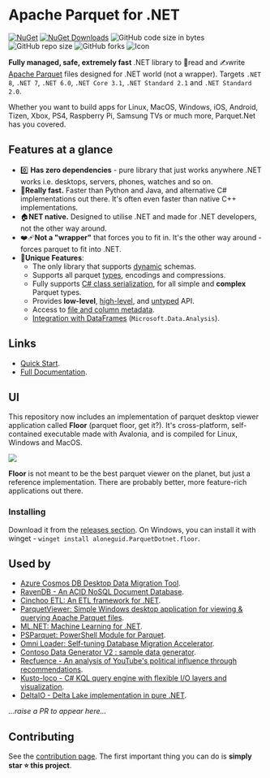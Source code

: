 # Apache Parquet for .NET 
[![NuGet](https://img.shields.io/nuget/v/Parquet.Net.svg)](https://www.nuget.org/packages/Parquet.Net)
[![NuGet Downloads](https://img.shields.io/nuget/dt/Parquet.Net)](https://www.nuget.org/packages/Parquet.Net)
![GitHub code size in bytes](https://img.shields.io/github/languages/code-size/aloneguid/parquet-dotnet)
![GitHub repo size](https://img.shields.io/github/repo-size/aloneguid/parquet-dotnet)
![GitHub forks](https://img.shields.io/github/forks/aloneguid/parquet-dotnet)
![Icon](https://github.com/aloneguid/parquet-dotnet/blob/master/docs/img/banner.png?raw=true)

**Fully managed, safe, extremely fast** .NET library to 📖read and ✍️write [Apache Parquet](https://parquet.apache.org/) files designed for .NET world (not a wrapper). Targets `.NET 8`, `.NET 7`, `.NET 6.0`, `.NET Core 3.1`,  `.NET Standard 2.1` and `.NET Standard 2.0`.

Whether you want to build apps for Linux, MacOS, Windows, iOS, Android, Tizen, Xbox, PS4, Raspberry Pi, Samsung TVs or much more, Parquet.Net has you covered.

## Features at a glance

- 0️⃣ **Has zero dependencies** - pure library that just works anywhere .NET works i.e. desktops, servers, phones, watches and so on.
- 🚀**Really fast.** Faster than Python and Java, and alternative C# implementations out there. It's often even faster than native C++ implementations.
- 🏠**NET native.** Designed to utilise .NET and made for .NET developers, not the other way around.
- ❤️‍🩹**Not a "wrapper"** that forces you to fit in. It's the other way around - forces parquet to fit into .NET.
- 🦄**Unique Features**:
  - The only library that supports [dynamic](https://aloneguid.github.io/parquet-dotnet/writing.html) schemas.
  - Supports all parquet [types](https://aloneguid.github.io/parquet-dotnet/nested-types.html), encodings and compressions.
  - Fully supports [C# class serialization](https://aloneguid.github.io/parquet-dotnet/serialisation.html), for all simple and **complex** Parquet types.
  - Provides **low-level**, [high-level](https://aloneguid.github.io/parquet-dotnet/serialisation.html), and [untyped](https://aloneguid.github.io/parquet-dotnet/untyped-serializer.html) API.
  - Access to [file and column metadata](https://aloneguid.github.io/parquet-dotnet/metadata.html).
  - [Integration with DataFrames](https://aloneguid.github.io/parquet-dotnet/dataframe.html) (`Microsoft.Data.Analysis`).


## Links

- [Quick Start](https://aloneguid.github.io/parquet-dotnet/starter-topic.html#quick-start).
- [Full Documentation](https://aloneguid.github.io/parquet-dotnet/starter-topic.html).

## UI

This repository now includes an implementation of parquet desktop viewer application called **Floor** (parquet floor, get it?). It's cross-platform, self-contained executable made with Avalonia, and is compiled for Linux, Windows and MacOS.

![](https://github.com/aloneguid/parquet-dotnet/blob/master/docs/img/floor.gif?raw=true)

**Floor** is not meant to be the best parquet viewer on the planet, but just a reference implementation. There are probably better, more feature-rich applications out there.

### Installing

Download it from the [releases section](https://github.com/aloneguid/parquet-dotnet/releases). On Windows, you can install it with winget - `winget install aloneguid.ParquetDotnet.floor`.

## Used by

- [Azure Cosmos DB Desktop Data Migration Tool](https://github.com/AzureCosmosDB/data-migration-desktop-tool).
- [RavenDB - An ACID NoSQL Document Database](https://github.com/ravendb/ravendb).
- [Cinchoo ETL: An ETL framework for .NET](https://github.com/Cinchoo/ChoETL).
- [ParquetViewer: Simple Windows desktop application for viewing & querying Apache Parquet files](https://github.com/mukunku/ParquetViewer).
- [ML.NET: Machine Learning for .NET](https://github.com/dotnet/machinelearning).
- [PSParquet: PowerShell Module for Parquet](https://github.com/Agazoth/PSParquet).
- [Omni Loader: Self-tuning Database Migration Accelerator](https://www.omniloader.com).
- [Contoso Data Generator V2 : sample data generator](https://github.com/sql-bi/Contoso-Data-Generator-V2).
- [Recfuence - An analysis of YouTube's political influence through recommendations]().
- [Kusto-loco - C# KQL query engine with flexible I/O layers and visualization](https://github.com/NeilMacMullen/kusto-loco).
- [DeltaIO - Delta Lake implementation in pure .NET](https://github.com/aloneguid/delta).

*...raise a PR to appear here...*

## Contributing

See the [contribution page](https://aloneguid.github.io/parquet-dotnet/contributing.html). The first important thing you can do is **simply star ⭐ this project**.
